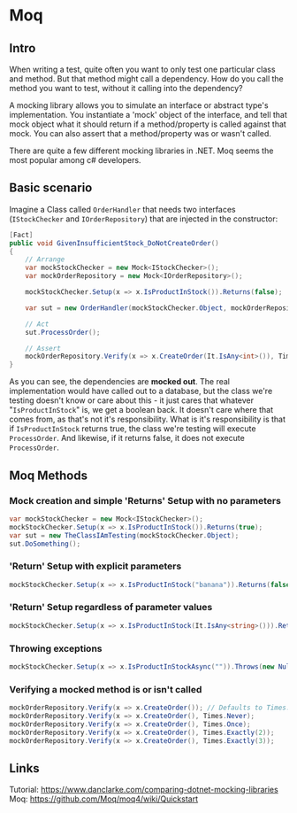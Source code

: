 # Moq

## Intro

When writing a test, quite often you want to only test one particular class and method. But that method might call a dependency. How do you call the method you want to test, without it calling into the dependency?

A mocking library allows you to simulate an interface or abstract type's implementation. You instantiate a 'mock' object of the interface, and tell that mock object what it should return if a method/property is called against that mock. You can also assert that a method/property was or wasn't called.

There are quite a few different mocking libraries in .NET. Moq seems the most popular among c# developers.

## Basic scenario

Imagine a Class called `OrderHandler` that needs two interfaces (`IStockChecker` and `IOrderRepository`) that are injected in the constructor:

```cs
[Fact]
public void GivenInsufficientStock_DoNotCreateOrder()
{
    // Arrange
    var mockStockChecker = new Mock<IStockChecker>();
    var mockOrderRepository = new Mock<IOrderRepository>();

    mockStockChecker.Setup(x => x.IsProductInStock()).Returns(false);

    var sut = new OrderHandler(mockStockChecker.Object, mockOrderRepository.Object);

    // Act
    sut.ProcessOrder();

    // Assert
    mockOrderRepository.Verify(x => x.CreateOrder(It.IsAny<int>()), Times.Never);
}
```

As you can see, the dependencies are **mocked out**. The real implementation would have called out to a database, but the class we're testing doesn't know or care about this - it just cares that whatever "`IsProductInStock`" is, we get a boolean back. It doesn't care where that comes from, as that's not it's responsibility. What is it's responsibility is that if `IsProductInStock` returns true, the class we're testing will execute `ProcessOrder`. And likewise, if it returns false, it does not execute `ProcessOrder`.

## Moq Methods

### Mock creation and simple 'Returns' Setup with no parameters

```cs
var mockStockChecker = new Mock<IStockChecker>();
mockStockChecker.Setup(x => x.IsProductInStock()).Returns(true);
var sut = new TheClassIAmTesting(mockStockChecker.Object);
sut.DoSomething();
```

### 'Return' Setup with explicit parameters

```cs
mockStockChecker.Setup(x => x.IsProductInStock("banana")).Returns(false);
```

### 'Return' Setup regardless of parameter values

```cs
mockStockChecker.Setup(x => x.IsProductInStock(It.IsAny<string>())).Returns(true);
```

### Throwing exceptions

```cs
mockStockChecker.Setup(x => x.IsProductInStockAsync("")).Throws(new NullReferenceException());
```

### Verifying a mocked method is or isn't called

```cs
mockOrderRepository.Verify(x => x.CreateOrder()); // Defaults to Times.AtLeastOnce
mockOrderRepository.Verify(x => x.CreateOrder(), Times.Never);
mockOrderRepository.Verify(x => x.CreateOrder(), Times.Once);
mockOrderRepository.Verify(x => x.CreateOrder(), Times.Exactly(2));
mockOrderRepository.Verify(x => x.CreateOrder(), Times.Exactly(3));
```

## Links

Tutorial: https://www.danclarke.com/comparing-dotnet-mocking-libraries
Moq: https://github.com/Moq/moq4/wiki/Quickstart